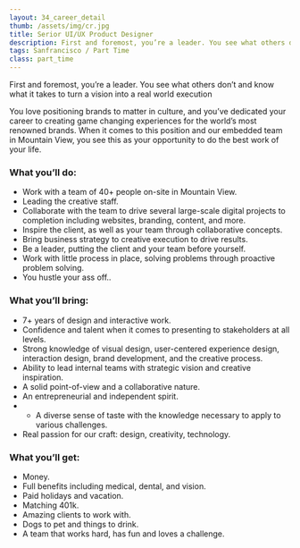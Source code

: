 ```yaml
---
layout: 34_career_detail
thumb: /assets/img/cr.jpg
title: Serior UI/UX Product Designer
description: First and foremost, you’re a leader. You see what others don’t and know what it takes to turn a vision...
tags: Sanfrancisco / Part Time
class: part_time
---
```


First and foremost, you’re a leader. You see what others don’t and know what it takes to turn a vision into a real world execution

You love positioning brands to matter in culture, and you’ve dedicated your career to creating game changing experiences for the world’s most renowned brands. When it comes to this position and our embedded team in Mountain View, you see this as your opportunity to do the best work of your life.

### What you’ll do:

* Work with a team of 40+ people on-site in Mountain View.
* Leading the creative staff.
* Collaborate with the team to drive several large-scale digital projects to completion including websites, branding, content, and more.
* Inspire the client, as well as your team through collaborative concepts.
* Bring business strategy to creative execution to drive results.
* Be a leader, putting the client and your team before yourself.
* Work with little process in place, solving problems through proactive problem solving.
* You hustle your ass off..

### What you’ll bring:

* 7+ years of design and interactive work.
* Confidence and talent when it comes to presenting to stakeholders at all levels.
* Strong knowledge of visual design, user-centered experience design, interaction design, brand development, and the creative process.
* Ability to lead internal teams with strategic vision and creative inspiration.
* A solid point-of-view and a collaborative nature.
* An entrepreneurial and independent spirit.
* * A diverse sense of taste with the knowledge necessary to apply to various challenges.
* Real passion for our craft: design, creativity, technology.

### What you’ll get:

* Money.
* Full benefits including medical, dental, and vision.
* Paid holidays and vacation.
* Matching 401k.
* Amazing clients to work with.
* Dogs to pet and things to drink.
* A team that works hard, has fun and loves a challenge.
